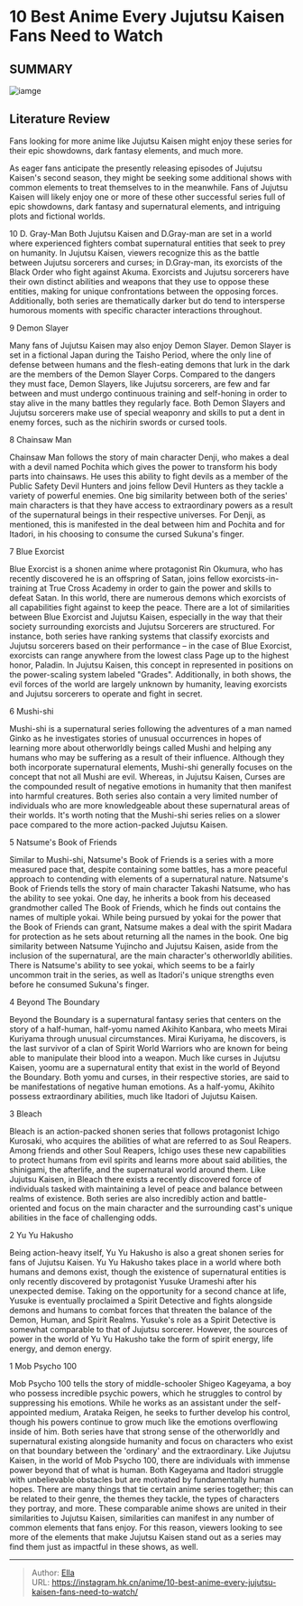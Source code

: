 # 10 Best Anime Every Jujutsu Kaisen Fans Need to Watch


## SUMMARY 

![iamge](https://static1.srcdn.com/wordpress/wp-content/uploads/2023/09/promo-images-for-d-gray-man-jujutsu-kaisen-and-demon-slayer-1.jpg)

## Literature Review

Fans looking for more anime like Jujutsu Kaisen might enjoy these series for their epic showdowns, dark fantasy elements, and much more.





As eager fans anticipate the presently releasing episodes of Jujutsu Kaisen&#39;s second season, they might be seeking some additional shows with common elements to treat themselves to in the meanwhile. Fans of Jujutsu Kaisen will likely enjoy one or more of these other successful series full of epic showdowns, dark fantasy and supernatural elements, and intriguing plots and fictional worlds.









 








 10  D. Gray-Man 
Both Jujutsu Kaisen and D.Gray-man are set in a world where experienced fighters combat supernatural entities that seek to prey on humanity. In Jujutsu Kaisen, viewers recognize this as the battle between Jujutsu sorcerers and curses; in D.Gray-man, its exorcists of the Black Order who fight against Akuma. Exorcists and Jujutsu sorcerers have their own distinct abilities and weapons that they use to oppose these entities, making for unique confrontations between the opposing forces. Additionally, both series are thematically darker but do tend to intersperse humorous moments with specific character interactions throughout.





 9  Demon Slayer 

Many fans of Jujutsu Kaisen may also enjoy Demon Slayer. Demon Slayer is set in a fictional Japan during the Taisho Period, where the only line of defense between humans and the flesh-eating demons that lurk in the dark are the members of the Demon Slayer Corps. Compared to the dangers they must face, Demon Slayers, like Jujutsu sorcerers, are few and far between and must undergo continuous training and self-honing in order to stay alive in the many battles they regularly face. Both Demon Slayers and Jujutsu sorcerers make use of special weaponry and skills to put a dent in enemy forces, such as the nichirin swords or cursed tools.





 8  Chainsaw Man 

Chainsaw Man follows the story of main character Denji, who makes a deal with a devil named Pochita which gives the power to transform his body parts into chainsaws. He uses this ability to fight devils as a member of the Public Safety Devil Hunters and joins fellow Devil Hunters as they tackle a variety of powerful enemies. One big similarity between both of the series&#39; main characters is that they have access to extraordinary powers as a result of the supernatural beings in their respective universes. For Denji, as mentioned, this is manifested in the deal between him and Pochita and for Itadori, in his choosing to consume the cursed Sukuna&#39;s finger.





 7  Blue Exorcist 

Blue Exorcist is a shonen anime where protagonist Rin Okumura, who has recently discovered he is an offspring of Satan, joins fellow exorcists-in-training at True Cross Academy in order to gain the power and skills to defeat Satan. In this world, there are numerous demons which exorcists of all capabilities fight against to keep the peace. There are a lot of similarities between Blue Exorcist and Jujutsu Kaisen, especially in the way that their society surrounding exorcists and Jujutsu Sorcerers are structured.
For instance, both series have ranking systems that classify exorcists and Jujutsu sorcerers based on their performance – in the case of Blue Exorcist, exorcists can range anywhere from the lowest class Page up to the highest honor, Paladin. In Jujutsu Kaisen, this concept in represented in positions on the power-scaling system labeled &#34;Grades&#34;. Additionally, in both shows, the evil forces of the world are largely unknown by humanity, leaving exorcists and Jujutsu sorcerers to operate and fight in secret.





 6  Mushi-shi 

Mushi-shi is a supernatural series following the adventures of a man named Ginko as he investigates stories of unusual occurrences in hopes of learning more about otherworldly beings called Mushi and helping any humans who may be suffering as a result of their influence. Although they both incorporate supernatural elements, Mushi-shi generally focuses on the concept that not all Mushi are evil. Whereas, in Jujutsu Kaisen, Curses are the compounded result of negative emotions in humanity that then manifest into harmful creatures. Both series also contain a very limited number of individuals who are more knowledgeable about these supernatural areas of their worlds. It&#39;s worth noting that the Mushi-shi series relies on a slower pace compared to the more action-packed Jujutsu Kaisen.





 5  Natsume&#39;s Book of Friends 
        

 Similar to Mushi-shi, Natsume&#39;s Book of Friends is a series with a more measured pace that, despite containing some battles, has a more peaceful approach to contending with elements of a supernatural nature. Natsume&#39;s Book of Friends tells the story of main character Takashi Natsume, who has the ability to see yokai. One day, he inherits a book from his deceased grandmother called The Book of Friends, which he finds out contains the names of multiple yokai.
While being pursued by yokai for the power that the Book of Friends can grant, Natsume makes a deal with the spirit Madara for protection as he sets about returning all the names in the book. One big similarity between Natsume Yujincho and Jujutsu Kaisen, aside from the inclusion of the supernatural, are the main character&#39;s otherworldly abilities. There is Natsume&#39;s ability to see yokai, which seems to be a fairly uncommon trait in the series, as well as Itadori&#39;s unique strengths even before he consumed Sukuna&#39;s finger.





 4  Beyond The Boundary 
        

Beyond the Boundary is a supernatural fantasy series that centers on the story of a half-human, half-yomu named Akihito Kanbara, who meets Mirai Kuriyama through unusual circumstances. Mirai Kuriyama, he discovers, is the last survivor of a clan of Spirit World Warriors who are known for being able to manipulate their blood into a weapon. Much like curses in Jujutsu Kaisen, yoomu are a supernatural entity that exist in the world of Beyond the Boundary. Both yomu and curses, in their respective stories, are said to be manifestations of negative human emotions. As a half-yomu, Akihito possess extraordinary abilities, much like Itadori of Jujutsu Kaisen.





 3  Bleach 
        

Bleach is an action-packed shonen series that follows protagonist Ichigo Kurosaki, who acquires the abilities of what are referred to as Soul Reapers. Among friends and other Soul Reapers, Ichigo uses these new capabilities to protect humans from evil spirits and learns more about said abilities, the shinigami, the afterlife, and the supernatural world around them. Like Jujutsu Kaisen, in Bleach there exists a recently discovered force of individuals tasked with maintaining a level of peace and balance between realms of existence. Both series are also incredibly action and battle-oriented and focus on the main character and the surrounding cast&#39;s unique abilities in the face of challenging odds.





 2  Yu Yu Hakusho 
        

Being action-heavy itself, Yu Yu Hakusho is also a great shonen series for fans of Jujutsu Kaisen. Yu Yu Hakusho takes place in a world where both humans and demons exist, though the existence of supernatural entities is only recently discovered by protagonist Yusuke Urameshi after his unexpected demise.
Taking on the opportunity for a second chance at life, Yusuke is eventually proclaimed a Spirit Detective and fights alongside demons and humans to combat forces that threaten the balance of the Demon, Human, and Spirit Realms. Yusuke&#39;s role as a Spirit Detective is somewhat comparable to that of Jujutsu sorcerer. However, the sources of power in the world of Yu Yu Hakusho take the form of spirit energy, life energy, and demon energy.





 1  Mob Psycho 100 
        

 Mob Psycho 100 tells the story of middle-schooler Shigeo Kageyama, a boy who possess incredible psychic powers, which he struggles to control by suppressing his emotions. While he works as an assistant under the self-appointed medium, Arataka Reigen, he seeks to further develop his control, though his powers continue to grow much like the emotions overflowing inside of him. Both series have that strong sense of the otherworldly and supernatural existing alongside humanity and focus on characters who exist on that boundary between the &#39;ordinary&#39; and the extraordinary. Like Jujutsu Kaisen, in the world of Mob Psycho 100, there are individuals with immense power beyond that of what is human. Both Kageyama and Itadori struggle with unbelievable obstacles but are motivated by fundamentally human hopes.
There are many things that tie certain anime series together; this can be related to their genre, the themes they tackle, the types of characters they portray, and more. These comparable anime shows are united in their similarities to Jujutsu Kaisen, similarities can manifest in any number of common elements that fans enjoy. For this reason, viewers looking to see more of the elements that make Jujutsu Kaisen stand out as a series may find them just as impactful in these shows, as well.

---

> Author: [Ella](https://instagram.hk.cn/)  
> URL: https://instagram.hk.cn/anime/10-best-anime-every-jujutsu-kaisen-fans-need-to-watch/  

